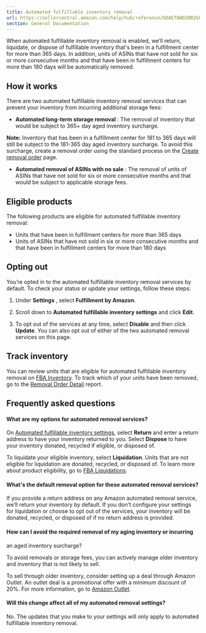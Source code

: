 ```yaml
---
title: Automated fulfillable inventory removal
url: https://sellercentral.amazon.com/help/hub/reference/GDAET8WDZBB2GFHY
section: General Documentation
---
```


When automated fulfillable inventory removal is enabled, we’ll return,
liquidate, or dispose of fulfillable inventory that's been in a fulfillment
center for more than 365 days. In addition, units of ASINs that have not sold
for six or more consecutive months and that have been in fulfillment centers
for more than 180 days will be automatically removed.  
  
## How it works

There are two automated fulfillable inventory removal services that can
prevent your inventory from incurring additional storage fees:

  * **Automated long-term storage removal** : The removal of inventory that would be subject to 365+ day aged inventory surcharge.

**Note:** Inventory that has been in a fulfillment center for 181 to 365 days
will still be subject to the 181-365 day aged inventory surcharge. To avoid
this surcharge, create a removal order using the standard process on the
[Create removal order](/recoveryui/removal-order/create) page.

  * **Automated removal of ASINs with no sale** : The removal of units of ASINs that have not sold for six or more consecutive months and that would be subject to applicable storage fees. 

## Eligible products

The following products are eligible for automated fulfillable inventory
removal:

  * Units that have been in fulfillment centers for more than 365 days
  * Units of ASINs that have not sold in six or more consecutive months and that have been in fulfillment centers for more than 180 days

## Opting out

You’re opted in to the automated fulfillable inventory removal services by
default. To check your status or update your settings, follow these steps:

  1. Under **Settings** , select **Fulfillment by Amazon**.

  2. Scroll down to **Automated fulfillable inventory settings** and click **Edit**.

  3. To opt out of the services at any time, select **Disable** and then click **Update**. You can also opt out of either of the two automated removal services on this page. 

## Track inventory

You can review units that are eligible for automated fulfillable inventory
removal on [FBA Inventory](/inventoryplanning/manageinventoryhealth). To track
which of your units have been removed, go to the [Removal Order
Detail](/reportcentral/REMOVAL_ORDER_DETAIL/0) report.

## Frequently asked questions

#### What are my options for automated removal services?

On [Automated fulfillable inventory
settings](/gp/ssof/configuration/automated-aged-removal-settings.html), select
**Return** and enter a return address to have your inventory returned to you.
Select **Dispose** to have your inventory donated, recycled if eligible, or
disposed of.

To liquidate your eligible inventory, select **Liquidation**. Units that are
not eligible for liquidation are donated, recycled, or disposed of. To learn
more about product eligibility, go to [FBA
Liquidations](/gp/help/GYVCG5Q3BEJ6MLMF).

#### What's the default removal option for these automated removal services?

If you provide a return address on any Amazon automated removal service, we’ll
return your inventory by default. If you don't configure your settings for
liquidation or choose to opt out of the services, your inventory will be
donated, recycled, or disposed of if no return address is provided.

#### How can I avoid the required removal of my aging inventory or incurring
an aged inventory surcharge?

To avoid removals or storage fees, you can actively manage older inventory and
inventory that is not likely to sell.

To sell through older inventory, consider setting up a deal through Amazon
Outlet. An outlet deal is a promotional offer with a minimum discount of 20%.
For more information, go to [Amazon Outlet](/gp/help/GHLYT4TPVCY2MJE3).

#### Will this change affect all of my automated removal settings?

No. The updates that you make to your settings will only apply to automated
fulfillable inventory removal.

